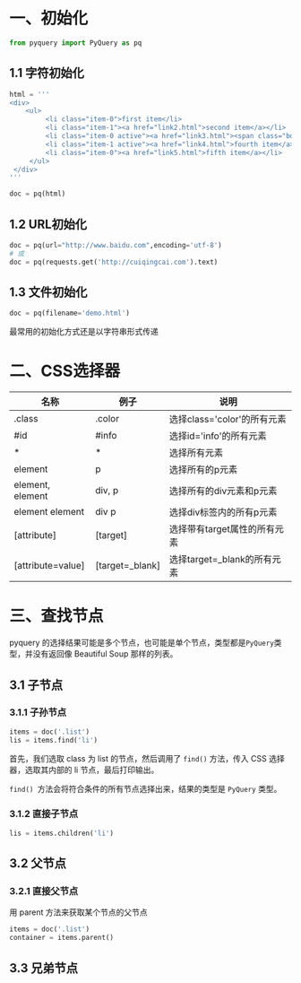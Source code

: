 # 一、初始化

```python
from pyquery import PyQuery as pq
```

## 1.1 字符初始化

```python
html = '''
<div>
    <ul>
         <li class="item-0">first item</li>
         <li class="item-1"><a href="link2.html">second item</a></li>
         <li class="item-0 active"><a href="link3.html"><span class="bold">third item</span></a></li>
         <li class="item-1 active"><a href="link4.html">fourth item</a></li>
         <li class="item-0"><a href="link5.html">fifth item</a></li>
     </ul>
 </div>
'''

doc = pq(html)
```

## 1.2 URL初始化

```python
doc = pq(url="http://www.baidu.com",encoding='utf-8')
# 或
doc = pq(requests.get('http://cuiqingcai.com').text)
```

## 1.3 文件初始化

```python
doc = pq(filename='demo.html')
```

最常用的初始化方式还是以字符串形式传递

# 二、CSS选择器

| 名称              | 例子            | 说明                         |
| ----------------- | --------------- | ---------------------------- |
| .class            | .color          | 选择class='color'的所有元素  |
| #id               | #info           | 选择id='info'的所有元素      |
| *                 | *               | 选择所有元素                 |
| element           | p               | 选择所有的p元素              |
| element, element  | div, p          | 选择所有的div元素和p元素     |
| element element   | div p           | 选择div标签内的所有p元素     |
| [attribute]       | [target]        | 选择带有target属性的所有元素 |
| [attribute=value] | [target=_blank] | 选择target=_blank的所有元素  |

# 三、查找节点

pyquery 的选择结果可能是多个节点，也可能是单个节点，类型都是` PyQuery `类型，并没有返回像 Beautiful Soup 那样的列表。

## 3.1 子节点

### 3.1.1 子孙节点 

```python
items = doc('.list')
lis = items.find('li')
```

首先，我们选取 class 为 list 的节点，然后调用了 `find()` 方法，传入 CSS 选择器，选取其内部的 li 节点，最后打印输出。

`find() `方法会将符合条件的所有节点选择出来，结果的类型是 `PyQuery` 类型。

### 3.1.2 直接子节点

```python
lis = items.children('li')
```

## 3.2 父节点

### 3.2.1 直接父节点

用 parent 方法来获取某个节点的父节点

```python
items = doc('.list')
container = items.parent()
```

## 3.3 兄弟节点

